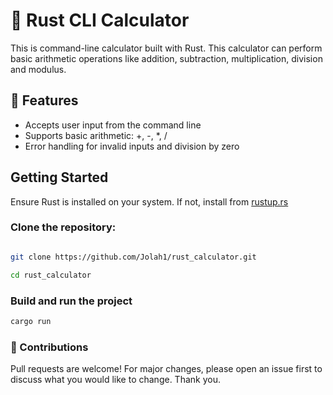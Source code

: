 # 🧮 Rust CLI Calculator

This is command-line calculator built with Rust. This calculator can perform basic arithmetic operations like addition, subtraction, multiplication, division and modulus.

## 🚀 Features

- Accepts user input from the command line
- Supports basic arithmetic: +, -, *, /
- Error handling for invalid inputs and division by zero

## Getting Started

Ensure Rust is installed on your system. If not, install from [rustup.rs](https://rustup.rs/)


### Clone the repository:

```bash

git clone https://github.com/Jolah1/rust_calculator.git
```

```bash
cd rust_calculator
```
### Build and run the project

```bash
cargo run
```
### 🙌 Contributions
Pull requests are welcome! For major changes, please open an issue first to discuss what you would like to change.
Thank you.



